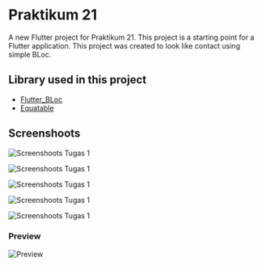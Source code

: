 # Praktikum 21

A new Flutter project for Praktikum 21. This project is a starting point for a Flutter application. This project was created to look like contact using simple BLoc.

## Library used in this project

- [Flutter_BLoc](https://pub.dev/packages/flutter_bloc)
- [Equatable](https://pub.dev/packages/equatable)

## Screenshoots

![Screenshoots Tugas 1](/21_Flutter_State_Management_(BLoC)/screenshoots/tugas1.1.jpg)

![Screenshoots Tugas 1](/21_Flutter_State_Management_(BLoC)/screenshoots/tugas1.2.jpg)

![Screenshoots Tugas 1](/21_Flutter_State_Management_(BLoC)/screenshoots/tugas1.3.jpg)

![Screenshoots Tugas 1](/21_Flutter_State_Management_(BLoC)/screenshoots/tugas2.1.jpg)

![Screenshoots Tugas 1](/21_Flutter_State_Management_(BLoC)/screenshoots/tugas2.2.jpg)

### Preview

![Preview](/21_Flutter_State_Management_(BLoC)/screenshoots/praktikum21.gif)